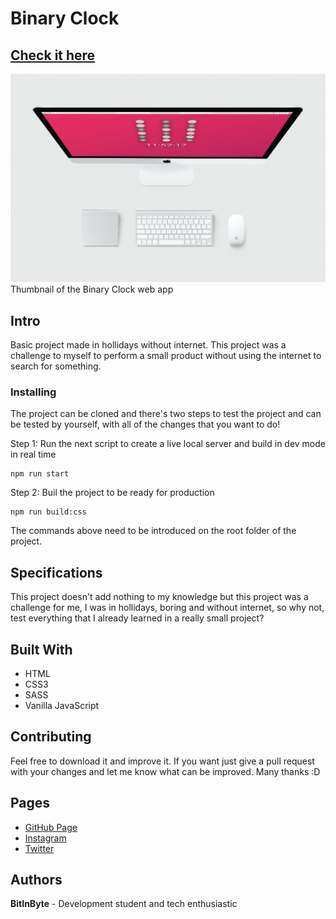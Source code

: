 # Binary Clock  
## [Check it here](https://bitinbyte.github.io/BinaryWatch/)
![Thumbnail](thumbnail.jpg)
Thumbnail of the Binary Clock web app 
## Intro
Basic project made in hollidays without internet. This project was a challenge to myself to perform a small product without using the internet to search for something.   
### Installing
  
The project can be cloned and there's two steps to test the project and can be tested by yourself, with all of the changes that you want to do!  
  
Step 1: Run the next script to create a live local server and build in dev mode in real time  

```
npm run start  
```
  
Step 2: Buil the project to be ready for production

```
npm run build:css  
```
  
The commands above need to be introduced on the root folder of the project.    
  
## Specifications  
This project doesn't add nothing to my knowledge but this project was a challenge for me, I was in hollidays, boring and without internet, so why not, test everything that I already learned in a really small project?  
## Built With
- HTML
- CSS3
- SASS  
- Vanilla JavaScript
## Contributing
Feel free to download it and improve it. If you want just give a pull request with your changes and let me know what can be improved. Many thanks :D
## Pages
- [GitHub Page](https://github.com/BitInByte)
- [Instagram](https://www.instagram.com/bitinbyte/)
- [Twitter](https://twitter.com/BitInByte2)
## Authors
**BitInByte** - Development student and tech enthusiastic

